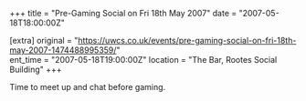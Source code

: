 +++
title = "Pre-Gaming Social on Fri 18th May 2007"
date = "2007-05-18T18:00:00Z"

[extra]
original = "https://uwcs.co.uk/events/pre-gaming-social-on-fri-18th-may-2007-1474488995359/"    
ent_time = "2007-05-18T19:00:00Z"
location = "The Bar, Rootes Social Building"
+++

Time to meet up and chat before gaming.

